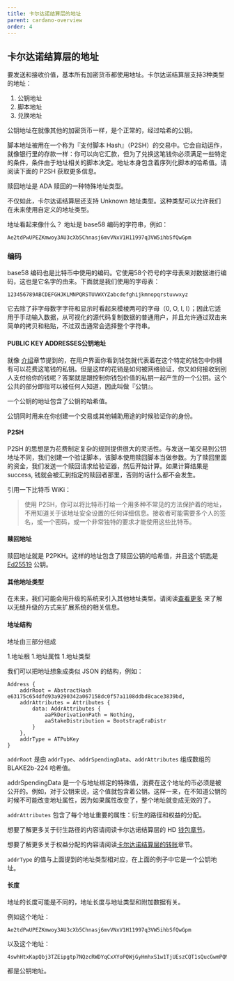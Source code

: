 ```yaml
---
title: 卡尔达诺结算层的地址
parent: cardano-overview
order: 4
---
```


## 卡尔达诺结算层的地址

要发送和接收价值，基本所有加密货币都使用地址。卡尔达诺结算层支持3种类型的地址：

1. 公钥地址
2. 脚本地址
3. 兑换地址

公钥地址在就像其他的加密货币一样，是个正常的，经过哈希的公钥。

脚本地址被用在一个称为『支付脚本 Hash』（P2SH）的交易中。它会自动运作，就像银行里的存款一样：你可以向它汇款，但为了兑换这笔钱你必须满足一些特定的条件，条件由于地址相关的脚本决定。地址本身包含着序列化脚本的哈希值。请阅读下面的 P2SH 获取更多信息。

赎回地址是 ADA 赎回的一种特殊地址类型。

不仅如此，卡尔达诺结算层还支持 Unknown 地址类型。这种类型可以允许我们在未来使用自定义的地址类型。

地址看起来像什么？
地址是 base58 编码的字符串，例如：

```
Ae2tdPwUPEZKmwoy3AU3cXb5Chnasj6mvVNxV1H11997q3VW5ihbSfQwGpm

```

### []()编码


base58 编码也是比特币中使用的编码。它使用58个符号的字母表来对数据进行编码，这也是它名字的由来。下面就是我们使用的字母表：

```
123456789ABCDEFGHJKLMNPQRSTUVWXYZabcdefghijkmnopqrstuvwxyz

```

它去除了非字母数字字符和显示时看起来模棱两可的字母（0, O, I, l）；因此它适用于手动输入数据，从可视化的源代码复制数据的普通用户，并且允许通过双击来简单的拷贝和粘贴，不过双击通常会选择整个字符串。

#### []()PUBLIC KEY ADDRESSES公钥地址

就像 [介绍](https://cardanodocs.com/en/introduction/)章节提到的，在用户界面你看到钱包就代表着在这个特定的钱包中你拥有可以花费这笔钱的私钥。但是这样的花销是如何被网络验证，你又如何接收到别人支付给你的钱呢？答案就是跟控制你钱包价值的私钥一起产生的一个公钥。这个公共的部分即指可以被任何人知道，因此叫做『公钥』。

一个公钥的地址包含了公钥的哈希值。

公钥同时用来在你创建一个交易或其他辅助用途的时候验证你的身份。

#### []()P2SH

P2SH 的思想是为花费制定复杂的规则提供很大的灵活性。与发送一笔交易到公钥地址不同，我们创建一个验证脚本，该脚本使用赎回脚本当做参数。为了赎回里面的资金，我们发送一个赎回请求给验证器，然后开始计算。如果计算结果是 success, 钱就会被汇到指定的赎回者那里，否则的话什么都不会发生。

引用一下比特币 WiKi：

> 使用 P2SH，你可以将比特币打给一个用多种不常见的方法保护着的地址，不用知道关于该地址安全设置的任何详细信息。接收者可能需要多个人的签名，或一个密码，或一个非常独特的要求才能使用这些比特币。

#### []()赎回地址
赎回地址就是 P2PKH。这样的地址包含了赎回公钥的哈希值，并且这个钥匙是 [Ed25519](https://ed25519.cr.yp.to/) 公钥。

#### []()其他地址类型
在未来，我们可能会用升级的系统来引入其他地址类型。请阅读[查看更多]() 来了解以无缝升级的方式来扩展系统的相关信息。


#### []()地址结构

地址由三部分组成

1.地址根
1.地址属性
1.地址类型

我们可以把地址想象成类似 JSON 的结构，例如：

```
Address {
    addrRoot = AbstractHash e63175c654dfd93a9290342a067158dc0f57a1108ddbd8cace3839bd,
    addrAttributes = Attributes {
        data: AddrAttributes {
            aaPkDerivationPath = Nothing,
            aaStakeDistribution = BootstrapEraDistr
        }
    },
    addrType = ATPubKey
}

```

`addrRoot` 是由 `addrType`、`addrSpendingData`、`addrAttributes` 组成数组的 BLAKE2b-224 哈希值。

addrSpendingData 是一个与地址绑定的特殊值，消费在这个地址的币必须是被公开的。例如，对于公钥来说，这个值就包含着公钥。这样一来，在不知道公钥的时候不可能改变地址属性，因为如果属性改变了，整个地址就变成无效的了。

`addrAttributes` 包含了每个地址重要的属性：衍生的路径和权益的分配。

想要了解更多关于衍生路径的内容请阅读卡尔达诺结算层的 HD [钱包章节]()。

想要了解更多关于权益分配的内容请阅读[卡尔达诺结算层的转账]()章节。

`addrType` 的值与上面提到的地址类型相对应，在上面的例子中它是一个公钥地址。


#### []()长度

地址的长度可能是不同的，地址长度与地址类型和附加数据有关。

例如这个地址：

```
Ae2tdPwUPEZKmwoy3AU3cXb5Chnasj6mvVNxV1H11997q3VW5ihbSfQwGpm

```

以及这个地址：

```
4swhHtxKapQbj3TZEipgtp7NQzcRWDYqCxXYoPQWjGyHmhxS1w1TjUEszCQT1sQucGwmPQMYdv1FYs3d51KgoubviPBf

```

都是公钥地址。
